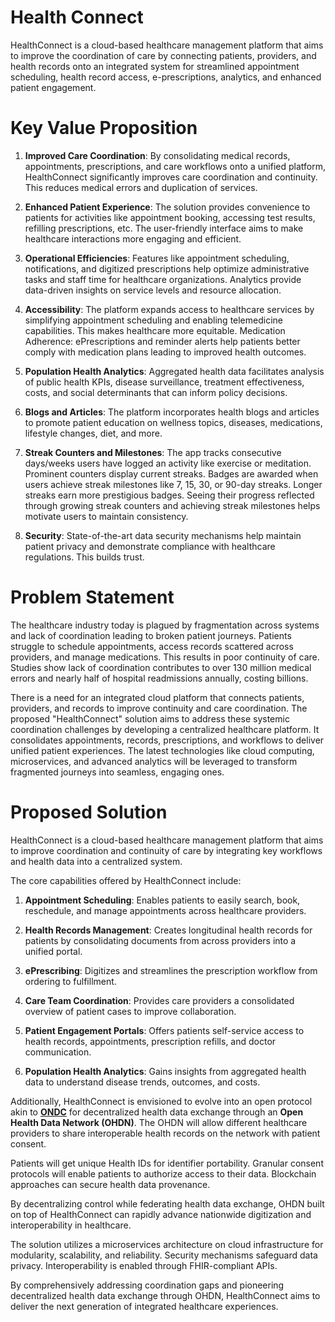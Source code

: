
# Health Connect

HealthConnect is a cloud-based healthcare management platform that aims to improve the coordination of care by connecting patients, providers, and health records onto an integrated system for streamlined appointment scheduling, health record access, e-prescriptions, analytics, and enhanced patient engagement.
# Key Value Proposition

1) **Improved Care Coordination**: By consolidating medical records, appointments, prescriptions, and care workflows onto a unified platform, HealthConnect significantly improves care coordination and continuity. This reduces medical errors and duplication of services.

2) **Enhanced Patient Experience**: The solution provides convenience to patients for activities like appointment booking, accessing test results, refilling prescriptions, etc. The user-friendly interface aims to make healthcare interactions more engaging and efficient.

3) **Operational Efficiencies**: Features like appointment scheduling, notifications, and digitized prescriptions help optimize administrative tasks and staff time for healthcare organizations. Analytics provide data-driven insights on service levels and resource allocation.

4) **Accessibility**: The platform expands access to healthcare services by simplifying appointment scheduling and enabling telemedicine capabilities. This makes healthcare more equitable.
Medication Adherence: ePrescriptions and reminder alerts help patients better comply with medication plans leading to improved health outcomes.

5) **Population Health Analytics**: Aggregated health data facilitates analysis of public health KPIs, disease surveillance, treatment effectiveness, costs, and social determinants that can inform policy decisions.

6) **Blogs and Articles**: The platform incorporates health blogs and articles to promote patient education on wellness topics, diseases, medications, lifestyle changes, diet, and more.

7) **Streak Counters and Milestones**: The app tracks consecutive days/weeks users have logged an activity like exercise or meditation. Prominent counters display current streaks. Badges are awarded when users achieve streak milestones like 7, 15, 30, or 90-day streaks. Longer streaks earn more prestigious badges. Seeing their progress reflected through growing streak counters and achieving streak milestones helps motivate users to maintain consistency.

8) **Security**: State-of-the-art data security mechanisms help maintain patient privacy and demonstrate compliance with healthcare regulations. This builds trust.
# Problem Statement

The healthcare industry today is plagued by fragmentation across systems and lack of coordination leading to broken patient journeys. Patients struggle to schedule appointments, access records scattered across providers, and manage medications. This results in poor continuity of care. Studies show lack of coordination contributes to over 130 million medical errors and nearly half of hospital readmissions annually, costing billions.

There is a need for an integrated cloud platform that connects patients, providers, and records to improve continuity and care coordination. The proposed "HealthConnect" solution aims to address these systemic coordination challenges by developing a centralized healthcare platform. It consolidates appointments, records, prescriptions, and workflows to deliver unified patient experiences. The latest technologies like cloud computing, microservices, and advanced analytics will be leveraged to transform fragmented journeys into seamless, engaging ones.
# Proposed Solution

HealthConnect is a cloud-based healthcare management platform that aims to improve coordination and continuity of care by integrating key workflows and health data into a centralized system.

The core capabilities offered by HealthConnect include:

1) **Appointment Scheduling**: Enables patients to easily search, book, reschedule, and manage appointments across healthcare providers.

2) **Health Records Management**: Creates longitudinal health records for patients by consolidating documents from across providers into a unified portal.

3) **ePrescribing**: Digitizes and streamlines the prescription workflow from ordering to fulfillment.

4) **Care Team Coordination**: Provides care providers a consolidated overview of patient cases to improve collaboration.

5) **Patient Engagement Portals**: Offers patients self-service access to health records, appointments, prescription refills, and doctor communication.

6) **Population Health Analytics**: Gains insights from aggregated health data to understand disease trends, outcomes, and costs.

Additionally, HealthConnect is envisioned to evolve into an open protocol akin to [**ONDC**](https://ondc.org/ "Open Network for Digital Commerce") for decentralized health data exchange through an **Open Health Data Network (OHDN)**. The OHDN will allow different healthcare providers to share interoperable health records on the network with patient consent.

Patients will get unique Health IDs for identifier portability. Granular consent protocols will enable patients to authorize access to their data. Blockchain approaches can secure health data provenance.

By decentralizing control while federating health data exchange, OHDN built on top of HealthConnect can rapidly advance nationwide digitization and interoperability in healthcare.

The solution utilizes a microservices architecture on cloud infrastructure for modularity, scalability, and reliability. Security mechanisms safeguard data privacy. Interoperability is enabled through FHIR-compliant APIs.

By comprehensively addressing coordination gaps and pioneering decentralized health data exchange through OHDN, HealthConnect aims to deliver the next generation of integrated healthcare experiences.
